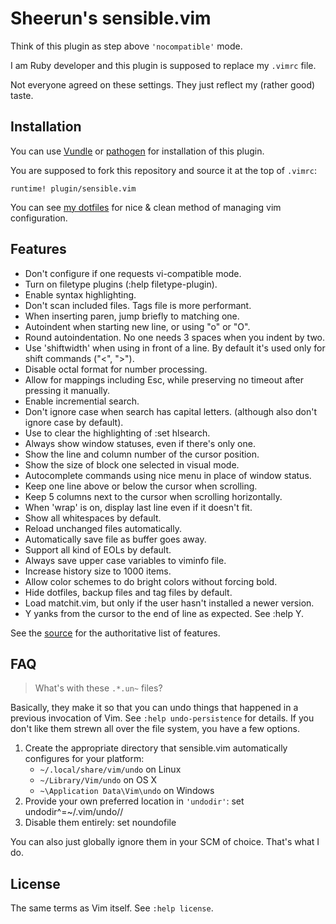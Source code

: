 # Sheerun's sensible.vim 

Think of this plugin as step above `'nocompatible'` mode.

I am Ruby developer and this plugin is supposed to replace my `.vimrc` file.

Not everyone agreed on these settings. They just reflect my (rather good) taste.

## Installation

You can use [Vundle](https://github.com/gmarik/vundle) or [pathogen](https://github.com/tpope/vim-pathogen) for installation of this plugin.

You are supposed to fork this repository and source it at the top of `.vimrc`:

    runtime! plugin/sensible.vim

You can see [my dotfiles](https://github.com/sheerun/dotfiles) for nice & clean method of managing vim configuration.

## Features

* Don't configure if one requests vi-compatible mode.
* Turn on filetype plugins (:help filetype-plugin).
* Enable syntax highlighting.
* Don't scan included files. Tags file is more performant.
* When inserting paren, jump briefly to matching one.
* Autoindent when starting new line, or using "o" or "O".
* Round autoindentation. No one needs 3 spaces when you indent by two.
* Use 'shiftwidth' when using <Tab> in front of a line.
  By default it's used only for shift commands ("<", ">").
* Disable octal format for number processing.
* Allow for mappings including Esc, while preserving
  no timeout after pressing it manually.
* Enable incremential search.
* Don't ignore case when search has capital letters.
  (although also don't ignore case by default).
* Use <C-L> to clear the highlighting of :set hlsearch.
* Always show window statuses, even if there's only one.
* Show the line and column number of the cursor position.
* Show the size of block one selected in visual mode.
* Autocomplete commands using nice menu in place of window status.
* Keep one line above or below the cursor when scrolling.
* Keep 5 columns next to the cursor when scrolling horizontally.
* When 'wrap' is on, display last line even if it doesn't fit.
* Show all whitespaces by default.
* Reload unchanged files automatically.
* Automatically save file as buffer goes away.
* Support all kind of EOLs by default.
* Always save upper case variables to viminfo file.
* Increase history size to 1000 items.
* Allow color schemes to do bright colors without forcing bold.
* Hide dotfiles, backup files and tag files by default.
* Load matchit.vim, but only if the user hasn't installed a newer version.
* Y yanks from the cursor to the end of line as expected. See :help Y.

See the [source](https://github.com/sheerun/vim-sensible) for the authoritative list of features.

## FAQ

> What's with these `.*.un~` files?

Basically, they make it so that you can undo things that happened in a
previous invocation of Vim.  See `:help undo-persistence` for details.  If you
don't like them strewn all over the file system, you have a few options.

1.  Create the appropriate directory that sensible.vim automatically configures for
    your platform:
    * `~/.local/share/vim/undo` on Linux
    * `~/Library/Vim/undo` on OS X
    * `~\Application Data\Vim\undo` on Windows
2.  Provide your own preferred location in `'undodir'`:
        set undodir^=~/.vim/undo//
3.  Disable them entirely:
        set noundofile

You can also just globally ignore them in your SCM of choice.  That's what I
do.

## License

The same terms as Vim itself. See `:help license`.
